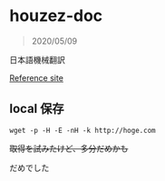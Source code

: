 # houzez-doc

> 2020/05/09

日本語機械翻訳

[Reference site](https://favethemes.zendesk.com/hc/en-us)


## local 保存

```
wget -p -H -E -nH -k http://hoge.com
```

~~取得を試みたけど、多分だめかも~~

だめでした

